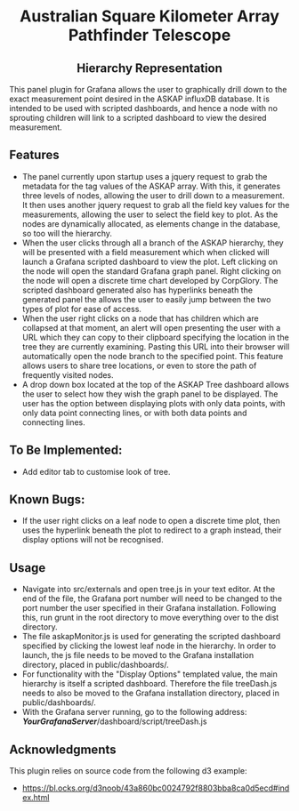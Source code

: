 <p >
	<h1 align="center">Australian Square Kilometer Array Pathfinder Telescope</h1>
</p>
<p >
	<h2 align="center">Hierarchy Representation</h2>
</p>
This panel plugin for Grafana allows the user to graphically drill down to the exact measurement point desired in the ASKAP influxDB database. It is intended to be used with scripted dashboards, and hence a node with no sprouting children will link to a scripted dashboard to view the desired measurement.

## Features

* The panel currently upon startup uses a jquery request to grab the metadata for the tag values of the ASKAP array. With this, it generates three levels of nodes, allowing the user to drill down to a measurement. It then uses another jquery request to grab all the field key values for the measurements, allowing the user to select the field key to plot. As the nodes are dynamically allocated, as elements change in the database, so too will the hierarchy.
* When the user clicks through all a branch of the ASKAP hierarchy, they will be presented with a field measurement which when clicked will launch a Grafana scripted dashboard to view the plot. Left clicking on the node will open the standard Grafana graph panel. Right clicking on the node will open a discrete time chart developed by CorpGlory. The scripted dashboard generated also has hyperlinks beneath the generated panel the allows the user to easily jump between the two types of plot for ease of access.
* When the user right clicks on a node that has children which are collapsed at that moment, an alert will open presenting the user with a URL which they can copy to their clipboard specifying the location in the tree they are currently examining. Pasting this URL into their browser will automatically open the node branch to the specified point. This feature allows users to share tree locations, or even to store the path of frequently visited nodes.
* A drop down box located at the top of the ASKAP Tree dashboard allows the user to select how they wish the graph panel to be displayed. The user has the option between displaying plots with only data points, with only data point connecting lines, or with both data points and connecting lines.

## To Be Implemented:

* Add editor tab to customise look of tree.

## Known Bugs:

* If the user right clicks on a leaf node to open a discrete time plot, then uses the hyperlink beneath the plot to redirect to a graph instead, their display options will not be recognised.

## Usage

* Navigate into src/externals and open tree.js in your text editor. At the end of the file, the Grafana port number will need to be changed to the port number the user specified in their Grafana installation. Following this, run grunt in the root directory to move everything over to the dist directory.
* The file askapMonitor.js is used for generating the scripted dashboard specified by clicking the lowest leaf node in the hierarchy. In order to launch, the js file needs to be moved to the Grafana installation directory, placed in public/dashboards/.
* For functionality with the "Display Options" templated value, the main hierarchy is itself a scripted dashboard. Therefore the file treeDash.js needs to also be moved to the Grafana installation directory, placed in public/dashboards/.
* With the Grafana server running, go to the following address: **_YourGrafanaServer_**/dashboard/script/treeDash.js

## Acknowledgments

This plugin relies on source code from the following d3 example:

* https://bl.ocks.org/d3noob/43a860bc0024792f8803bba8ca0d5ecd#index.html
